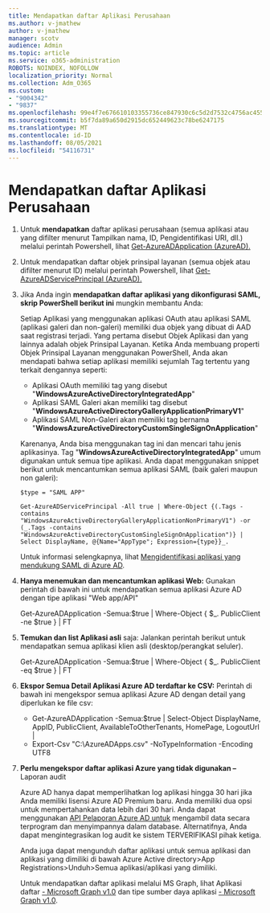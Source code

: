 ```yaml
---
title: Mendapatkan daftar Aplikasi Perusahaan
ms.author: v-jmathew
author: v-jmathew
manager: scotv
audience: Admin
ms.topic: article
ms.service: o365-administration
ROBOTS: NOINDEX, NOFOLLOW
localization_priority: Normal
ms.collection: Adm_O365
ms.custom:
- "9004342"
- "9837"
ms.openlocfilehash: 99e4f7e676610103355736ce847930c6c5d2d7532c4756ac4551a8d9b3020176
ms.sourcegitcommit: b5f7da89a650d2915dc652449623c78be6247175
ms.translationtype: MT
ms.contentlocale: id-ID
ms.lasthandoff: 08/05/2021
ms.locfileid: "54116731"
---
```

# <a name="get-a-list-of-enterprise-applications"></a>Mendapatkan daftar Aplikasi Perusahaan

1. Untuk **mendapatkan** daftar aplikasi perusahaan (semua aplikasi atau yang difilter menurut Tampilkan nama, ID, Pengidentifikasi URI, dll.) melalui perintah Powershell, lihat [Get-AzureADApplication (AzureAD).](https://docs.microsoft.com/powershell/module/azuread/get-azureadapplication)
2. Untuk mendapatkan daftar objek prinsipal layanan (semua objek atau difilter menurut ID) melalui perintah Powershell, lihat [Get-AzureADServicePrincipal (AzureAD).](https://docs.microsoft.com/powershell/module/azuread/get-azureadserviceprincipal)
3. Jika Anda ingin **mendapatkan daftar aplikasi yang dikonfigurasi SAML, skrip PowerShell berikut ini** mungkin membantu Anda:

    Setiap Aplikasi yang menggunakan aplikasi OAuth atau aplikasi SAML (aplikasi galeri dan non-galeri) memiliki dua objek yang dibuat di AAD saat registrasi terjadi. Yang pertama disebut Objek Aplikasi dan yang lainnya adalah objek Prinsipal Layanan. Ketika Anda membuang properti Objek Prinsipal Layanan menggunakan PowerShell, Anda akan mendapati bahwa setiap aplikasi memiliki sejumlah Tag tertentu yang terkait dengannya seperti:

    - Aplikasi OAuth memiliki tag yang disebut "**WindowsAzureActiveDirectoryIntegratedApp**"
    - Aplikasi SAML Galeri akan memiliki tag disebut "**WindowsAzureActiveDirectoryGalleryApplicationPrimaryV1**"
    - Aplikasi SAML Non-Galeri akan memiliki tag bernama "**WindowsAzureActiveDirectoryCustomSingleSignOnApplication**"

    Karenanya, Anda bisa menggunakan tag ini dan mencari tahu jenis aplikasinya. Tag "**WindowsAzureActiveDirectoryIntegratedApp**" umum digunakan untuk semua tipe aplikasi. Anda dapat menggunakan snippet berikut untuk mencantumkan semua aplikasi SAML (baik galeri maupun non galeri):

    `$type = "SAML APP"`

    `Get-AzureADServicePrincipal -All true | Where-Object {(.Tags -contains "WindowsAzureActiveDirectoryGalleryApplicationNonPrimaryV1") -or (_.Tags -contains "WindowsAzureActiveDirectoryCustomSingleSignOnApplication")} | Select DisplayName, @{Name="AppType"; Expression={type}}_.`

    Untuk informasi selengkapnya, lihat [Mengidentifikasi aplikasi yang mendukung SAML di Azure AD](https://docs.microsoft.com/answers/questions/24259/identify-saml-enabled-apps-in-azure-ad.html).

4. **Hanya menemukan dan mencantumkan aplikasi Web:** Gunakan perintah di bawah ini untuk mendapatkan semua aplikasi Azure AD dengan tipe aplikasi "Web app/API"

    Get-AzureADApplication -Semua:$true | Where-Object { $_. PublicClient -ne $true } | FT
5. **Temukan dan list Aplikasi asli** saja: Jalankan perintah berikut untuk mendapatkan semua aplikasi klien asli (desktop/perangkat seluler).

    Get-AzureADApplication -Semua:$true | Where-Object { $_. PublicClient -eq $true } | FT
6. **Ekspor Semua Detail Aplikasi Azure AD terdaftar ke CSV:** Perintah di bawah ini mengekspor semua aplikasi Azure AD dengan detail yang diperlukan ke file csv:

    - Get-AzureADApplication -Semua:$true | Select-Object DisplayName, AppID, PublicClient, AvailableToOtherTenants, HomePage, LogoutUrl |
    - Export-Csv "C:\AzureADApps.csv" -NoTypeInformation -Encoding UTF8

7. **Perlu mengekspor daftar aplikasi Azure yang tidak digunakan –** Laporan audit

    Azure AD hanya dapat memperlihatkan log aplikasi hingga 30 hari jika Anda memiliki lisensi Azure AD Premium baru.
    Anda memiliki dua opsi untuk mempertahankan data lebih dari 30 hari. Anda dapat menggunakan [API Pelaporan Azure AD untuk](https://docs.microsoft.com/azure/active-directory/reports-monitoring/concept-reporting-api) mengambil data secara terprogram dan menyimpannya dalam database. Alternatifnya, Anda dapat mengintegrasikan log audit ke sistem TERVERIFIKASI pihak ketiga.

    Anda juga dapat mengunduh daftar aplikasi untuk semua aplikasi dan aplikasi yang dimiliki di bawah Azure Active directory>App Registrations>Unduh>Semua aplikasi/aplikasi yang dimiliki.

    Untuk mendapatkan daftar aplikasi melalui MS Graph, lihat Aplikasi daftar [- Microsoft Graph v1.0](https://docs.microsoft.com/graph/api/application-list) dan tipe sumber daya aplikasi [- Microsoft Graph v1.0](https://docs.microsoft.com/graph/api/resources/application).
